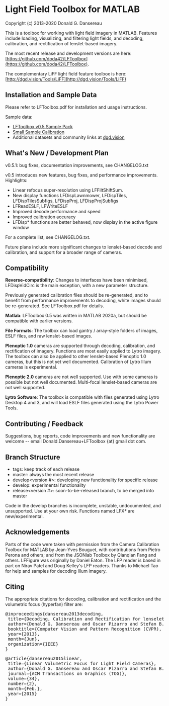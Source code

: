 # Light Field Toolbox for MATLAB

Copyright (c) 2013-2020 Donald G. Dansereau

This is a toolbox for working with light field imagery in MATLAB. Features include loading, visualizing, and filtering light fields, and decoding, calibration, and rectification of lenslet-based imagery.

The most recent release and development versions are here: [https://github.com/doda42/LFToolbox](https://github.com/doda42/LFToolbox).

The complementary LiFF light field feature toolbox is here: [http://dgd.vision/Tools/LiFF](http://dgd.vision/Tools/LiFF)

## Installation and Sample Data
Please refer to LFToolbox.pdf for installation and usage instructions.

Sample data:

* [LFToolbox v0.5 Sample Pack](http://www-personal.acfr.usyd.edu.au/donald/LFToolbox0.5_Samples.zip)
* [Small Sample Calibration](http://www-personal.acfr.usyd.edu.au/ddan1654/PlenCalSmallExample.zip)
* Additional datasets and community links at [dgd.vision](http://dgd.vision/Tools/LFToolbox)

## What's New / Development Plan
v0.5.1: bug fixes, documentation improvements, see CHANGELOG.txt

v0.5 introduces new features, bug fixes, and performance improvements. Highlights:
* Linear refocus super-resolution using LFFiltShiftSum.
* New display functions LFDispLawnmower, LFDispTiles, LFDispTilesSubfigs, LFDispProj, LFDispProjSubfigs
* LFReadESLF, LFWriteESLF
* Improved decode performance and speed
* Improved calibration accuracy
* LFDisp* functions are better behaved, now display in the active figure window

For a complete list, see CHANGELOG.txt.

Future plans include more significant changes to lenslet-based decode and calibration, and support for a broader range of cameras.

## Compatibility

**Reverse-compatibility**: Changes to interfaces have been minimised, LFDispVidCirc is the main exception, with a new parameter structure.

Previously generated calibration files should be re-generated, and to benefit from performance improvements to decoding, white images should be re-generated. See LFToolbox.pdf for details.

**Matlab**: LFToolbox 0.5 was written in MATLAB 2020a, but should be compatible with earlier versions.

**File Formats**: The toolbox can load gantry / array-style folders of images, ESLF files, and raw lenslet-based images.

**Plenoptic 1.0** cameras are supported through decoding, calibration, and rectification of imagery. Functions are most easily applied to Lytro imagery. The toolbox can also be applied to other lenslet-based Plenoptic 1.0 cameras, but this is not yet well documented. Calibration of Lytro Illum cameras is experimental.

**Plenoptic 2.0** cameras are not well supported. Use with some cameras is possible but not well documented. Multi-focal lenslet-based cameras are not well supported.

**Lytro Software**: The toolbox is compatible with files generated using Lytro Desktop 4 and 3, and will load ESLF files generated using the Lytro Power Tools.

## Contributing / Feedback
Suggestions, bug reports, code improvements and new functionality are welcome -- email Donald.Dansereau+LFToolbox {at} gmail dot com.

## Branch Structure
* tags: keep track of each release
* master: always the most recent release
* develop<version #>: developing new functionality for specific release
* develop: experimental functionality
* release<version #>: soon-to-be-released branch, to be merged into master

Code in the develop branches is incomplete, unstable, undocumented, and unsupported. Use at your own risk. Functions named LFX* are new/experimental.

## Acknowledgements
Parts of the code were taken with permission from the Camera Calibration Toolbox for MATLAB by Jean-Yves Bouguet, with contributions from Pietro Perona and others; and from the JSONlab Toolbox by Qianqian Fang and others. LFFigure was originally by Daniel Eaton. The LFP reader is based in part on Nirav Patel and Doug Kelley's LFP readers. Thanks to Michael Tao for help and samples for decoding Illum imagery.

## Citing
The appropriate citations for decoding, calibration and rectification and the volumetric focus (hyperfan) filter are:

<pre>@inproceedings{dansereau2013decoding,
 title={Decoding, Calibration and Rectification for lenselet-Based Plenoptic Cameras},
 author={Donald G. Dansereau and Oscar Pizarro and Stefan B. Williams},
 booktitle={Computer Vision and Pattern Recognition (CVPR), IEEE Conference on},
 year={2013},
 month={Jun},
 organization={IEEE}
}</pre>

<pre>@article{dansereau2015linear, 
 title={Linear Volumetric Focus for Light Field Cameras},
 author={Donald G. Dansereau and Oscar Pizarro and Stefan B. Williams},
 journal={ACM Transactions on Graphics (TOG)},
 volume={34},
 number={2},
 month={Feb.},
 year={2015}
}</pre>

